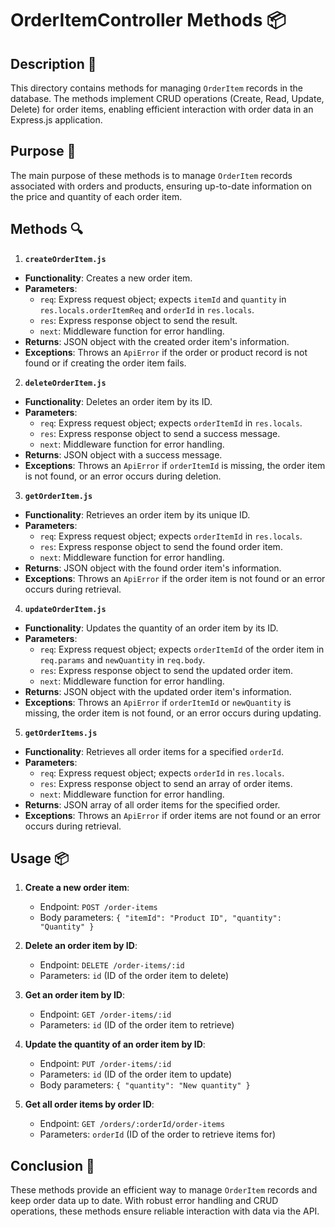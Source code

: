 # OrderItemController Methods 📦

## Description 📝

This directory contains methods for managing `OrderItem` records in the database.
The methods implement CRUD operations (Create, Read, Update, Delete) for order items, enabling efficient interaction with order data in an Express.js application.

## Purpose 🎯

The main purpose of these methods is to manage `OrderItem` records associated with orders and products, ensuring up-to-date information on the price and quantity of each order item.

## Methods 🔍

1. **`createOrderItem.js`**

-   **Functionality**: Creates a new order item.
-   **Parameters**:
    -   `req`: Express request object; expects `itemId` and `quantity` in `res.locals.orderItemReq` and `orderId` in `res.locals`.
    -   `res`: Express response object to send the result.
    -   `next`: Middleware function for error handling.
-   **Returns**: JSON object with the created order item's information.
-   **Exceptions**: Throws an `ApiError` if the order or product record is not found or if creating the order item fails.

2. **`deleteOrderItem.js`**

-   **Functionality**: Deletes an order item by its ID.
-   **Parameters**:
    -   `req`: Express request object; expects `orderItemId` in `res.locals`.
    -   `res`: Express response object to send a success message.
    -   `next`: Middleware function for error handling.
-   **Returns**: JSON object with a success message.
-   **Exceptions**: Throws an `ApiError` if `orderItemId` is missing, the order item is not found, or an error occurs during deletion.

3. **`getOrderItem.js`**

-   **Functionality**: Retrieves an order item by its unique ID.
-   **Parameters**:
    -   `req`: Express request object; expects `orderItemId` in `res.locals`.
    -   `res`: Express response object to send the found order item.
    -   `next`: Middleware function for error handling.
-   **Returns**: JSON object with the found order item's information.
-   **Exceptions**: Throws an `ApiError` if the order item is not found or an error occurs during retrieval.

4. **`updateOrderItem.js`**

-   **Functionality**: Updates the quantity of an order item by its ID.
-   **Parameters**:
    -   `req`: Express request object; expects `orderItemId` of the order item in `req.params` and `newQuantity` in `req.body`.
    -   `res`: Express response object to send the updated order item.
    -   `next`: Middleware function for error handling.
-   **Returns**: JSON object with the updated order item's information.
-   **Exceptions**: Throws an `ApiError` if `orderItemId` or `newQuantity` is missing, the order item is not found, or an error occurs during updating.

5. **`getOrderItems.js`**

-   **Functionality**: Retrieves all order items for a specified `orderId`.
-   **Parameters**:
    -   `req`: Express request object; expects `orderId` in `res.locals`.
    -   `res`: Express response object to send an array of order items.
    -   `next`: Middleware function for error handling.
-   **Returns**: JSON array of all order items for the specified order.
-   **Exceptions**: Throws an `ApiError` if order items are not found or an error occurs during retrieval.

## Usage 📦

1. **Create a new order item**:

    - Endpoint: `POST /order-items`
    - Body parameters: `{ "itemId": "Product ID", "quantity": "Quantity" }`

2. **Delete an order item by ID**:

    - Endpoint: `DELETE /order-items/:id`
    - Parameters: `id` (ID of the order item to delete)

3. **Get an order item by ID**:

    - Endpoint: `GET /order-items/:id`
    - Parameters: `id` (ID of the order item to retrieve)

4. **Update the quantity of an order item by ID**:

    - Endpoint: `PUT /order-items/:id`
    - Parameters: `id` (ID of the order item to update)
    - Body parameters: `{ "quantity": "New quantity" }`

5. **Get all order items by order ID**:

    - Endpoint: `GET /orders/:orderId/order-items`
    - Parameters: `orderId` (ID of the order to retrieve items for)

## Conclusion 🚀

These methods provide an efficient way to manage `OrderItem` records and keep order data up to date.
With robust error handling and CRUD operations, these methods ensure reliable interaction with data via the API.
